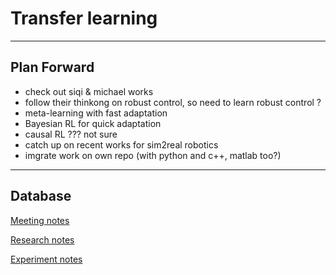 # Transfer learning

---

## Plan Forward

- check out siqi & michael works
- follow their thinkong on robust control, so need to learn robust control ?
- meta-learning with fast adaptation
- Bayesian RL for quick adaptation
- causal RL ??? not sure
- catch up on recent works for sim2real robotics
- imgrate work on own repo (with python and c++, matlab too?)

---

## Database

[Meeting notes](Transfer%20learning%206d983a1bf7034f3c854328344c8c9200/Meeting%20notes%20e780ff5d5b7e440b8f7db042e0ab08de.md)

[Research notes](Transfer%20learning%206d983a1bf7034f3c854328344c8c9200/Research%20notes%2036667b5b15a948a88340ca37c20d85ee.md)

[Experiment notes](Transfer%20learning%206d983a1bf7034f3c854328344c8c9200/Experiment%20notes%2093e27601f22a4f3eb9858d0c717f79dc.md)
